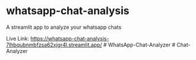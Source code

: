 # whatsapp-chat-analysis
A streamlit app to analyze your whatsapp chats

Live Link: https://whatsapp-chat-analysis-7lhbqubnmbfzsa62xjgr4l.streamlit.app/
#   W h a t s A p p - C h a t - A n a l y z e r  
 #   C h a t - A n a l y z e r  
 